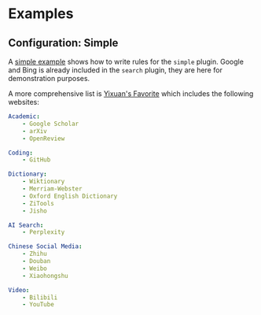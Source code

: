 # Examples

## Configuration: Simple

A [simple example](./config.example.toml) shows how to write rules for the `simple` plugin.
Google and Bing is already included in the `search` plugin, they are here for demonstration purposes.

A more comprehensive list is [Yixuan's Favorite](./config.yixuan-favorite.toml) which includes the following websites:

```yaml
Academic:
    - Google Scholar
    - arXiv
    - OpenReview

Coding:
    - GitHub

Dictionary:
    - Wiktionary
    - Merriam-Webster
    - Oxford English Dictionary
    - ZiTools
    - Jisho

AI Search:
    - Perplexity

Chinese Social Media:
    - Zhihu
    - Douban
    - Weibo
    - Xiaohongshu

Video:
    - Bilibili
    - YouTube
```
